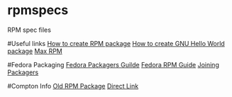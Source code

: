 # rpmspecs
RPM spec files

#Useful links
[How to create RPM package](https://fedoraproject.org/wiki/How_to_create_an_RPM_package)
[How to create GNU Hello World package](https://fedoraproject.org/wiki/How_to_create_a_GNU_Hello_RPM_package)
[Max RPM](http://rpm.org/max-rpm-snapshot/index.html)

#Fedora Packaging
[Fedora Packagers Guilde](https://docs.fedoraproject.org/en-US/Fedora_Draft_Documentation/0.1/html/Packagers_Guide/)
[Fedora RPM Guide](https://docs.fedoraproject.org/en-US/Fedora_Draft_Documentation/0.1/html/RPM_Guide/)
[Joining Packagers](https://fedoraproject.org/wiki/Join_the_package_collection_maintainers)

#Compton Info
[Old RPM Package](http://pkgs.fedoraproject.org/cgit/?q=compton)
[Direct Link](https://admin.fedoraproject.org/pkgdb/package/rpms/compton/)

